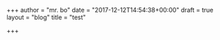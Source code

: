 +++
author = "mr. bo"
date = "2017-12-12T14:54:38+00:00"
draft = true
layout = "blog"
title = "test"

+++

